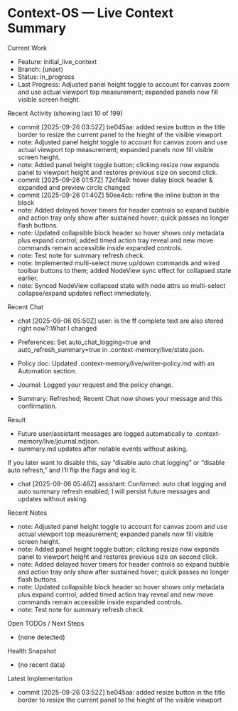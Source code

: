 # Context-OS — Live Context Summary

Current Work
- Feature: initial_live_context
- Branch: (unset)
- Status: in_progress
- Last Progress: Adjusted panel height toggle to account for canvas zoom and use actual viewport top measurement; expanded panels now fill visible screen height.

Recent Activity (showing last 10 of 199)
- commit [2025-09-26 03:52Z] be045aa: added resize button in the title border to resize the current panel to the hieght of the visible viewport
- note: Adjusted panel height toggle to account for canvas zoom and use actual viewport top measurement; expanded panels now fill visible screen height.
- note: Added panel height toggle button; clicking resize now expands panel to viewport height and restores previous size on second click.
- commit [2025-09-26 01:57Z] 72cf4a9: hover delay block header & expanded and preview circle changed
- commit [2025-09-26 01:40Z] 50ee4cb: refine the inline button in the block
- note: Added delayed hover timers for header controls so expand bubble and action tray only show after sustained hover; quick passes no longer flash buttons.
- note: Updated collapsible block header so hover shows only metadata plus expand control; added timed action tray reveal and new move commands remain accessible inside expanded controls.
- note: Test note for summary refresh check.
- note: Implemented multi-select move up/down commands and wired toolbar buttons to them; added NodeView sync effect for collapsed state earlier.
- note: Synced NodeView collapsed state with node attrs so multi-select collapse/expand updates reflect immediately.

Recent Chat
- chat [2025-09-06 05:50Z] user: is the ff complete text are also stored right now?:What I changed

- Preferences: Set auto_chat_logging=true and auto_refresh_summary=true in .context-memory/live/state.json.
- Policy doc: Updated .context-memory/live/writer-policy.md with an Automation section.
- Journal: Logged your request and the policy change.
- Summary: Refreshed; Recent Chat now shows your message and this confirmation.

Result

- Future user/assistant messages are logged automatically to .context-memory/live/journal.ndjson.
- summary.md updates after notable events without asking.

If you later want to disable this, say “disable auto chat logging” or “disable auto refresh,” and I’ll flip the
flags and log it.

- chat [2025-09-06 05:48Z] assistant: Confirmed: auto chat logging and auto summary refresh enabled; I will persist future messages and updates without asking.

Recent Notes
- note: Adjusted panel height toggle to account for canvas zoom and use actual viewport top measurement; expanded panels now fill visible screen height.
- note: Added panel height toggle button; clicking resize now expands panel to viewport height and restores previous size on second click.
- note: Added delayed hover timers for header controls so expand bubble and action tray only show after sustained hover; quick passes no longer flash buttons.
- note: Updated collapsible block header so hover shows only metadata plus expand control; added timed action tray reveal and new move commands remain accessible inside expanded controls.
- note: Test note for summary refresh check.

Open TODOs / Next Steps
- (none detected)

Health Snapshot
- (no recent data)

Latest Implementation
- commit [2025-09-26 03:52Z] be045aa: added resize button in the title border to resize the current panel to the hieght of the visible viewport
